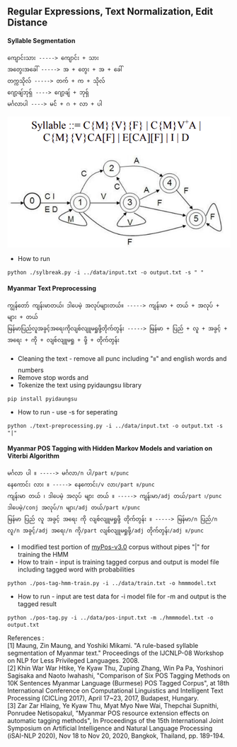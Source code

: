 ## Regular Expressions, Text Normalization, Edit Distance

#### Syllable Segmentation

```text
ကျောင်းသား -----> ကျောင်း + သား 
အတွေးအခေါ် -----> အ + တွေး + အ + ခေါ်
တက္ကသိုလ် -----> တက် + က + သိုလ် 
ဂျော့ချ်ဘုရှ် ----> ဂျော့ချ် + ဘုရှ်  
မင်္ဂလာပါ ----> မင်် + ဂ + လာ + ပါ
```
![syllable_structure](syllable-structure.png)

- How to run
```{r, engine='bash', count_lines}
python ./sylbreak.py -i ../data/input.txt -o output.txt -s " "
```
#### Myanmar Text Preprocessing

```text
ကျွန်တော် ကျန်းမာတယ်၊ ဒါပေမဲ့ အလုပ်များတယ်။ -----> ကျန်းမာ + တယ် + အလုပ် + များ + တယ်
မြန်မာပြည်လူအခွင့်အရေးကိုလျစ်လျူမရှုဖို့တိုက်တွန်း -----> မြန်မာ + ပြည် + လူ + အခွင့် + အရေး + ကို + လျစ်လျူမရှု + ဖို့ + တိုက်တွန်း
```
- Cleaning the text - remove all punc including "။" and english words and numbers
- Remove stop words and
- Tokenize the text using pyidaungsu library 
```{r, engine='bash', count_lines}
pip install pyidaungsu
```
- How to run - use -s for seperating
```{r, engine='bash', count_lines}
python ./text-preprocessing.py -i ../data/input.txt -o output.txt -s "|"
```
#### Myanmar POS Tagging with Hidden Markov Models and variation on Viterbi Algorithm

```text
မင်္ဂလာ ပါ ။ -----> မင်္ဂလာ/n ပါ/part ။/punc
နေကောင်း လား ။ -----> နေကောင်း/v လား/part ။/punc
ကျန်းမာ တယ် ၊ ဒါပေမဲ့ အလုပ် များ တယ် ။ -----> ကျန်းမာ/adj တယ်/part ၊/punc ဒါပေမဲ့/conj အလုပ်/n များ/adj တယ်/part ။/punc
မြန်မာ ပြည် လူ အခွင့် အရေး ကို လျစ်လျူမရှုဖို့ တိုက်တွန်း ။ -----> မြန်မာ/n ပြည်/n လူ/n အခွင့်/adj အရေး/n ကို/part လျစ်လျူမရှုဖို့/adj တိုက်တွန်း/adj ။/punc
```
- I modified test portion of [myPos-v3.0](https://github.com/ye-kyaw-thu/myPOS/tree/master/corpus-ver-3.0) corpus without pipes "|" for training the HMM
- How to train - input is training tagged corpus and output is model file including tagged word with probabilities
```{r, engine='bash', count_lines}
python ./pos-tag-hmm-train.py -i ../data/train.txt -o hmmmodel.txt
```
- How to run - input are test data for -i model file for -m and output is the tagged result
```{r, engine='bash', count_lines}
python ./pos-tag.py -i ../data/pos-input.txt -m ./hmmmodel.txt -o output.txt
```

References : 
<br>
[1] Maung, Zin Maung, and Yoshiki Mikami. "A rule-based syllable segmentation of Myanmar text." Proceedings of the IJCNLP-08 Workshop on NLP for Less Privileged Languages. 2008.
<br>
[2] Khin War War Htike, Ye Kyaw Thu, Zuping Zhang, Win Pa Pa, Yoshinori Sagisaka and Naoto Iwahashi, "Comparison of Six POS Tagging Methods on 10K Sentences Myanmar Language (Burmese) POS Tagged Corpus", at 18th International Conference on Computational Linguistics and Intelligent Text Processing (CICLing 2017), April 17~23, 2017, Budapest, Hungary.
<br>
[3] Zar Zar Hlaing, Ye Kyaw Thu, Myat Myo Nwe Wai, Thepchai Supnithi, Ponrudee Netisopakul, "Myanmar POS resource extension effects on automatic tagging methods", In Proceedings of the 15th International Joint Symposium on Artificial Intelligence and Natural Language Processing (iSAI-NLP 2020), Nov 18 to Nov 20, 2020, Bangkok, Thailand, pp. 189-194. 

